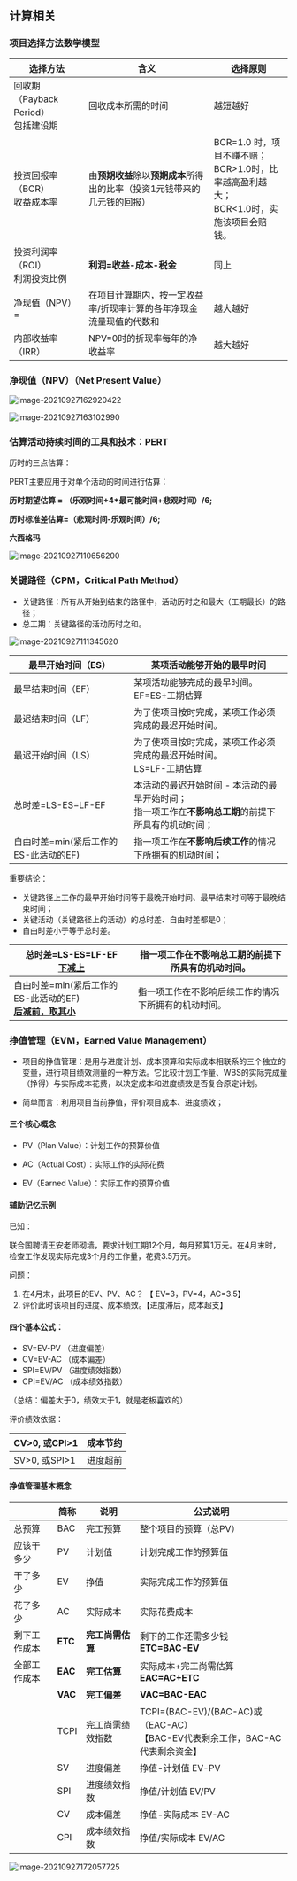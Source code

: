 ## 计算相关

### 项目选择方法数学模型

| 选择方法                                 | 含义                                                         | 选择原则                                                     |
| ---------------------------------------- | ------------------------------------------------------------ | ------------------------------------------------------------ |
| 回收期（Payback Period）<br />包括建设期 | 回收成本所需的时间                                           | 越短越好                                                     |
| 投资回报率（BCR）<br />收益成本率        | 由**预期收益**除以**预期成本**所得出的比率（投资1元钱带来的几元钱的回报） | BCR=1.0 时，项目不赚不赔；<br />BCR>1.0时，比率越高盈利越大；<br />BCR<1.0时，实施该项目会赔钱。 |
| 投资利润率（ROI）<br />利润投资比例      | **利润=收益-成本-税金**                                      | 同上                                                         |
| 净现值（NPV）=                           | 在项目计算期内，按一定收益率/折现率计算的各年净现金流量现值的代数和 | 越大越好                                                     |
| 内部收益率（IRR）                        | NPV=0时的折现率每年的净收益率                                | 越大越好                                                     |

### 净现值（NPV）（Net Present Value）

![image-20210927162920422](./image/image-20210927162920422.png)



![image-20210927163102990](./image/image-20210927163102990.png)





### 估算活动持续时间的工具和技术：PERT

历时的三点估算：

PERT主要应用于对单个活动的时间进行估算：

**历时期望估算 = （乐观时间+4*最可能时间+悲观时间）/6;**

**历时标准差估算=（悲观时间-乐观时间）/6;**

**六西格玛**

![image-20210927110656200](./image/image-20210927110656200.png)



### 关键路径（CPM，Critical Path Method）

- 关键路径：所有从开始到结束的路径中，活动历时之和最大（工期最长）的路径；
- 总工期：关键路径的活动历时之和。

![image-20210927111345620](./image/image-20210927111345620.png)

| 最早开始时间（ES）                    | 某项活动能够开始的最早时间                                   |
| ------------------------------------- | ------------------------------------------------------------ |
| 最早结束时间（EF）                    | 某项活动能够完成的最早时间。EF=ES+工期估算                   |
| 最迟结束时间（LF）                    | 为了使项目按时完成，某项工作必须完成的最迟开始时间。         |
| 最迟开始时间（LS）                    | 为了使项目按时完成，某项工作必须完成的最迟开始时间。<br />LS=LF-工期估算 |
| 总时差=LS-ES=LF-EF                    | 本活动的最迟开始时间 - 本活动的最早开始时间；<br />指一项工作在**不影响总工期**的前提下所具有的机动时间； |
| 自由时差=min(紧后工作的ES-此活动的EF) | 指一项工作在**不影响后续工作**的情况下所拥有的机动时间；     |

重要结论：

- 关键路径上工作的最早开始时间等于最晚开始时间、最早结束时间等于最晚结束时间；
- 关键活动（关键路径上的活动）的总时差、自由时差都是0；
- 自由时差小于等于总时差。



| 总时差=LS-ES=LF-EF<br /><u>下减上</u>                        | 指一项工作在不影响总工期的前提下所具有的机动时间。   |
| ------------------------------------------------------------ | ---------------------------------------------------- |
| 自由时差=min(紧后工作的ES-此活动的EF)<br />**<u>后减前，取其小</u>** | 指一项工作在不影响后续工作的情况下所拥有的机动时间。 |





### 挣值管理（EVM，Earned Value Management）

- 项目的挣值管理：是用与进度计划、成本预算和实际成本相联系的三个独立的变量，进行项目绩效测量的一种方法。它比较计划工作量、WBS的实际完成量（挣得）与实际成本花费，以决定成本和进度绩效是否复合原定计划。

- 简单而言：利用项目当前挣值，评价项目成本、进度绩效；



#### 三个核心概念

- PV（Plan Value）：计划工作的预算价值

- AC（Actual Cost）：实际工作的实际花费

- EV（Earned Value）：实际工作的预算价值



#### 辅助记忆示例

已知：

联合国聘请王安老师砌墙，要求计划工期12个月，每月预算1万元。在4月末时，检查工作发现实际完成3个月的工作量，花费3.5万元。

问题：

1. 在4月末，此项目的EV、PV、AC？ 【 EV=3，PV=4，AC=3.5】
2. 评价此时该项目的进度、成本绩效。【进度滞后，成本超支】



#### 四个基本公式：

- SV=EV-PV   （进度偏差）
- CV=EV-AC   （成本偏差）
- SPI=EV/PV  （进度绩效指数）
- CPI=EV/AC  （成本绩效指数）

（总结：偏差大于0，绩效大于1，就是老板喜欢的）



评价绩效依据：

| CV>0, 或CPI>1 | 成本节约 |
| ------------- | -------- |
| SV>0, 或SPI>1 | 进度超前 |



#### 挣值管理基本概念

|              | 简称    | 说明             | 公式说明                                                     |
| ------------ | ------- | ---------------- | ------------------------------------------------------------ |
| 总预算       | BAC     | 完工预算         | 整个项目的预算（总PV）                                       |
| 应该干多少   | PV      | 计划值           | 计划完成工作的预算值                                         |
| 干了多少     | EV      | 挣值             | 实际完成工作的预算值                                         |
| 花了多少     | AC      | 实际成本         | 实际花费成本                                                 |
| 剩下工作成本 | **ETC** | **完工尚需估算** | 剩下的工作还需多少钱<br />**ETC=BAC-EV**                     |
| 全部工作成本 | **EAC** | **完工估算**     | 实际成本+完工尚需估算<br />**EAC=AC+ETC**                    |
|              | **VAC** | **完工偏差**     | **VAC=BAC-EAC**                                              |
|              | TCPI    | 完工尚需绩效指数 | TCPI=(BAC-EV)/(BAC-AC)或（EAC-AC）<br />【BAC-EV代表剩余工作，BAC-AC代表剩余资金】 |
|              | SV      | 进度偏差         | 挣值-计划值  EV-PV                                           |
|              | SPI     | 进度绩效指数     | 挣值/计划值  EV/PV                                           |
|              | CV      | 成本偏差         | 挣值-实际成本  EV-AC                                         |
|              | CPI     | 成本绩效指数     | 挣值/实际成本 EV/AC                                          |



![image-20210927172057725](./image/image-20210927172057725.png)

